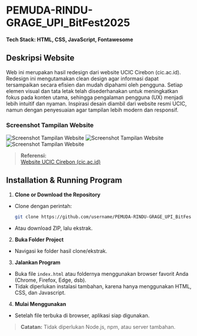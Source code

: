 # PEMUDA-RINDU-GRAGE_UPI_BitFest2025
#### Tech Stack: HTML, CSS, JavaScript, Fontawesome

## Deskripsi Website

Web ini merupakan hasil redesign dari website UCIC Cirebon (cic.ac.id). Redesign ini mengutamakan clean design agar informasi dapat tersampaikan secara efisien dan mudah dipahami oleh pengguna. Setiap elemen visual dan tata letak telah disederhanakan untuk meningkatkan fokus pada konten utama, sehingga pengalaman pengguna (UX) menjadi lebih intuitif dan nyaman. Inspirasi desain diambil dari website resmi UCIC, namun dengan penyesuaian agar tampilan lebih modern dan responsif.

### Screenshot Tampilan Website

![Screenshot Tampilan Website](https://cdn.discordapp.com/attachments/1008921423915532368/1407210109633040575/Screenshot_2025-08-19_at_10.42.46.png?ex=68a5460a&is=68a3f48a&hm=91b8115f761936fe06d98d0c31f6414ef175a7a6aea19e0352e530acccd3fcf3&)
![Screenshot Tampilan Website](https://cdn.discordapp.com/attachments/1008921423915532368/1407210110421434520/Screenshot_2025-08-19_at_10.43.11.png?ex=68a5460b&is=68a3f48b&hm=50377805fc163df7e3a2cb7e0159964ac4da6787bcd5655cc4ce01804ea227c7&)
![Screenshot Tampilan Website](https://cdn.discordapp.com/attachments/1008921423915532368/1407210110849388564/Screenshot_2025-08-19_at_10.43.23.png?ex=68a5460b&is=68a3f48b&hm=587e209749a048e29471a1fefc3d1cf56f60c29df37ad69fb76ce0e71c4053e6&)

> **Referensi:**  
> [Website UCIC Cirebon (cic.ac.id)](https://cic.ac.id)

## Installation & Running Program

1. **Clone or Download the Repository**
  - Clone dengan perintah:
    ```bash
    git clone https://github.com/username/PEMUDA-RINDU-GRAGE_UPI_BitFest2025.git
    ```
  - Atau download ZIP, lalu ekstrak.

2. **Buka Folder Project**
  - Navigasi ke folder hasil clone/ekstrak.

3. **Jalankan Program**
  - Buka file `index.html` atau foldernya menggunakan browser favorit Anda (Chrome, Firefox, Edge, dsb).
  - Tidak diperlukan instalasi tambahan, karena hanya menggunakan HTML, CSS, dan Javascript.

4. **Mulai Menggunakan**
  - Setelah file terbuka di browser, aplikasi siap digunakan.

> **Catatan:** Tidak diperlukan Node.js, npm, atau server tambahan.